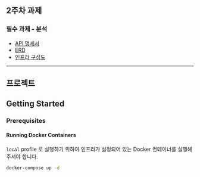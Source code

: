 ## 2주차 과제
### 필수 과제 - 분석
- [API 명세서](./docs/API%20명세서.pdf)
- [ERD](./docs/ERD.md)
- [인프라 구성도](./docs/인프라_구성도.md)



---
## 프로젝트

## Getting Started

### Prerequisites

#### Running Docker Containers

`local` profile 로 실행하기 위하여 인프라가 설정되어 있는 Docker 컨테이너를 실행해주셔야 합니다.

```bash
docker-compose up -d
```